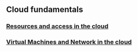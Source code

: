 ## Cloud fundamentals
### [Resources and access in the cloud](https://github.com/drux31/google-cert-prep/blob/main/cloud_fundamentals/resources_and_access_in_the_cloud.md)
### [Virtual Machines and Network in the cloud](https://github.com/drux31/google-cert-prep/blob/main/cloud_fundamentals/virtual_machines_and_network.md)
